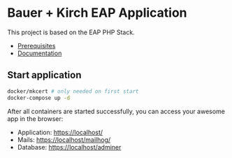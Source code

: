 # Bauer + Kirch EAP Application

This project is based on the EAP PHP Stack.

- [Prerequisites](https://eap.pages.lan.bauer-kirch.de/php/docs/guide/env-prerequisites.html)
- [Documentation](https://eap.pages.lan.bauer-kirch.de/php/docs/)

## Start application
```bash
docker/mkcert # only needed on first start
docker-compose up -d
```

After all containers are started successfully, you can access your awesome app in the browser:
- Application: [https://localhost/](https://localhost/)
- Mails: [https://localhost/mailhog/](https://localhost/mailhog/)
- Database: [https://localhost/adminer](https://localhost/adminer)
